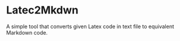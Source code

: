 # Latec2Mkdwn
A simple tool that converts given Latex code in text file to equivalent Markdown code.
